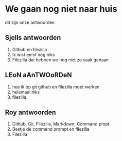 
# We gaan nog niet naar huis
dit zijn onze antwoorden
## Sjells antwoorden


1. Github en filezilla
2. Ik wist eerst nog niks 
3. Filezilla dat hebben we nog niet zo vaak gedaan 


 


## LEoN aAnTWOoRDeN
1. hoe ik op git github en filezilla moet werken
2. helemaal niks
3. filezilla 


## Roy antwoorden
1. Github, Git, Filezilla, Markdown, Command propt
2. Beetje de command prompt en filezilla
3. Filezilla
